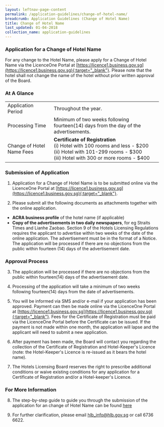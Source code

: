 ```yaml
---
layout: leftnav-page-content
permalink: /application-guidelines/change-of-hotel-name/
breadcrumb: Application Guidelines (Change of Hotel Name)
title: Change of Hotel Name
last_updated: 01-04-2018
collection_name: application-guidelines
---
```


### **Application for a Change of Hotel Name**

For any change to the Hotel Name, please apply for a Change of Hotel Name via the LicenceOne Portal at [https://licence1.business.gov.sg](https://licence1.business.gov.sg){:target="_blank"}. Please note that the hotel shall not change the name of the hotel without prior written approval of the Board.

### **At A Glance**

<table class="table-v">
  <tr>
    <td>Application Period</td>
    <td>Throughout the year.</td> 
  </tr>
  <tr>
    <td>Processing Time</td>
    <td>Minimum of two weeks following fourteen(14) days from the day of the advertisements.</td>
  </tr>
  <tr>
    <td>Change of Hotel Name Fees</td>
    <td><b>Certificate of Registration</b> <br>(i)    Hotel with 100 rooms and less - $200 <br>(ii)   Hotel with 101-299 rooms - $300 <br> (iii)  Hotel with 300 or more rooms - $400 <br></td>
  </tr>
</table>

### **Submission of Application**

1. Application for a Change of Hotel Name is to be submitted online via the LicenceOne Portal at [https://licence1.business.gov.sg](https://licence1.business.gov.sg){:target="_blank"}.

2. Please submit all the following documents as attachments together with the online application. 
* **ACRA business profile** of the hotel name (if applicable)  
* **Copy of the advertisements in two daily newspapers**, for eg Straits Times and Lianhe Zaobao. Section 9 of the Hotels Licensing Regulations requires the applicant to advertise within two weeks of the date of the online application. The advertisement must be in the format of a Notice. The application will be processed if there are no objections from the public within fourteen (14) days of the advertisement date.

### **Approval Process**

3. The application will be processed if there are no objections from the public within fourteen(14) days of the advertisement date.

4. Processing of the application will take a minimum of two weeks following fourteen(14) days from the date of advertisements.

5. You will be informed via SMS and/or e-mail if your application has been approved. Payment can then be made online via the LicenceOne Portal at [https://licence1.business.gov.sg](https://licence1.business.gov.sg){:target="_blank"}. Fees for the Certificate of Registration must be paid via the LicenceOne Portal before the Certificate can be issued. If the payment is not made within one month, the application will lapse and the applicant will need to submit a new application. 

6. After payment has been made, the Board will contact you regarding the collection of the Certificate of Registration and Hotel-Keeper's Licence (note: the Hotel-Keeper's Licence is re-issued as it bears the hotel name). 

7. The Hotels Licensing Board reserves the right to prescribe additional conditions or waive existing conditions for any application for a Certificate of Registration and/or a Hotel-keeper's Licence. 

### **For More Information**

8. The step-by-step guide to guide you through the submission of the application for an change of Hotel Name can be found [here]({{site.baseurl}}/files/resources/guides/guide-amendment-of-licence.pdf)

9. For further clarification, please email [hlb_info@hlb.gov.sg](mailto:hlb_info@hlb.gov.sg) or call 6736 6622.
